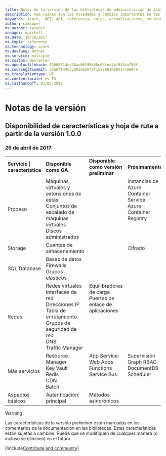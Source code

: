 ```yaml
---
title: Notas de la versión de las bibliotecas de administración de Azure para .NET | Microsoft Docs
description: Vea cuáles son las novedades y cambios importantes en las bibliotecas de administración de Azure para .NET.
keywords: Azure, .NET, API, referencia, notas, actualizaciones, en desuso
author: camsoper
ms.author: casoper
manager: wpickett
ms.date: 10/19/2017
ms.topic: reference
ms.technology: azure
ms.devlang: dotnet
ms.service: multiple
ms.custom: devcenter
ms.openlocfilehash: 19008714ee38ae00195b08c05fee5bf943da759f
ms.sourcegitcommit: 3ba0ff4463338a0ab0f3f15a7601b89417c06970
ms.translationtype: HT
ms.contentlocale: es-ES
ms.lasthandoff: 03/05/2018
---
```

# <a name="release-notes"></a>Notas de la versión 

## <a name="feature-availability-and-road-map-as-of-version-100"></a>Disponibilidad de características y hoja de ruta a partir de la versión 1.0.0 ##
### <a name="april-26-2017"></a>26 de abril de 2017

<table>
  <tr>
    <th align="left">Servicio | característica</th>
    <th align="left">Disponible como GA</th>
    <th align="left">Disponible como versión preliminar</th>
    <th align="left">Próximamente</th>
  </tr>
  <tr>
    <td>Proceso</td>
    <td>Máquinas virtuales y extensiones de estas<br>Conjuntos de escalado de máquinas virtuales<br>Discos administrados</td>
    <td></td>
    <td valign="top">Instancias de Azure Container Service<br>Azure Container Registry</td>
  </tr>
  <tr>
    <td>Storage</td>
    <td>Cuentas de almacenamiento</td>
    <td></td>
    <td>Cifrado</td>
  </tr>
  <tr>
    <td>SQL Database</td>
    <td>Bases de datos<br>Firewalls<br>Grupos elásticos</td>
    <td></td>
    <td valign="top"></td>
  </tr>
  <tr>
    <td>Redes</td>
    <td>Redes virtuales<br>Interfaces de red<br>Direcciones IP<br>Tabla de enrutamiento<br>Grupos de seguridad de red<br>DNS<br>Traffic Manager</td>
    <td valign="top">Equilibradores de carga<br>Puertas de enlace de aplicaciones</td>
    <td valign="top"></td>
  </tr>
  <tr>
    <td>Más servicios</td>
    <td>Resource Manager<br>Key Vault<br>Redis<br>CDN<br>Batch</td>
    <td valign="top">App Service: Web Apps<br>Functions<br>Service Bus</td>
    <td valign="top">Supervisión<br>Graph RBAC<br>DocumentDB<br>Scheduler</td>
  </tr>
  <tr>
    <td>Aspectos básicos</td>
    <td>Autenticación: principal</td>
    <td>Métodos asincrónicos</td>
    <td valign="top"></td>
  </tr>
</table>

> [!WARNING] 
> Las características de la *versión preliminar* están marcadas en los comentarios de la documentación en las bibliotecas. Estas características están sujetas a cambios. Puede que se modifiquen de cualquier manera (o incluso se eliminen) en el futuro.

[!include[Contribute and community](includes/contribute.md)]
